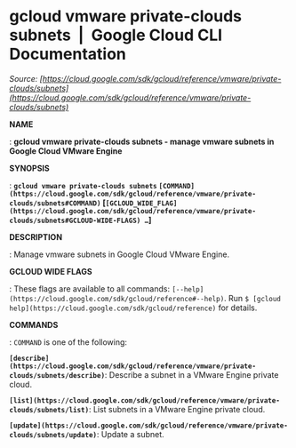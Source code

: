 # gcloud vmware private-clouds subnets  |  Google Cloud CLI Documentation

*Source: [https://cloud.google.com/sdk/gcloud/reference/vmware/private-clouds/subnets](https://cloud.google.com/sdk/gcloud/reference/vmware/private-clouds/subnets)*

**NAME**

: **gcloud vmware private-clouds subnets - manage vmware subnets in Google Cloud VMware Engine**

**SYNOPSIS**

: **`gcloud vmware private-clouds subnets` `[COMMAND](https://cloud.google.com/sdk/gcloud/reference/vmware/private-clouds/subnets#COMMAND)` [`[GCLOUD_WIDE_FLAG](https://cloud.google.com/sdk/gcloud/reference/vmware/private-clouds/subnets#GCLOUD-WIDE-FLAGS) …`]**

**DESCRIPTION**

: Manage vmware subnets in Google Cloud VMware Engine.

**GCLOUD WIDE FLAGS**

: These flags are available to all commands: `[--help](https://cloud.google.com/sdk/gcloud/reference#--help)`.
Run `$ [gcloud help](https://cloud.google.com/sdk/gcloud/reference)` for details.

**COMMANDS**

: ``COMMAND`` is one of the following:

**`[describe](https://cloud.google.com/sdk/gcloud/reference/vmware/private-clouds/subnets/describe)`**:
Describe a subnet in a VMware Engine private cloud.

**`[list](https://cloud.google.com/sdk/gcloud/reference/vmware/private-clouds/subnets/list)`**:
List subnets in a VMware Engine private cloud.

**`[update](https://cloud.google.com/sdk/gcloud/reference/vmware/private-clouds/subnets/update)`**:
Update a subnet.